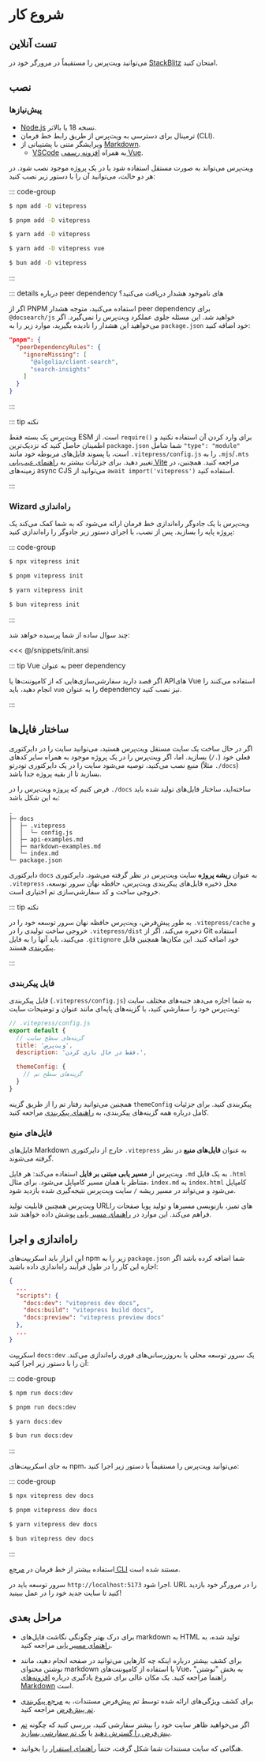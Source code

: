 # شروع کار

## تست آنلاین

می‌توانید ویت‌پرس را مستقیماً در مرورگر خود در [StackBlitz](https://vitepress.new) امتحان کنید.

## نصب

### پیش‌نیازها

- [Node.js](https://nodejs.org/) نسخه 18 یا بالاتر.
- ترمینال برای دسترسی به ویت‌پرس از طریق رابط خط فرمان (CLI).
- ویرایشگر متنی با پشتیبانی از [Markdown](https://en.wikipedia.org/wiki/Markdown).
  - [VSCode](https://code.visualstudio.com/) به همراه [افزونه رسمی Vue](https://marketplace.visualstudio.com/items?itemName=Vue.volar).

ویت‌پرس می‌تواند به صورت مستقل استفاده شود یا در یک پروژه موجود نصب شود. در هر دو حالت، می‌توانید آن را با دستور زیر نصب کنید:

::: code-group

```sh [npm]
$ npm add -D vitepress
```

```sh [pnpm]
$ pnpm add -D vitepress
```

```sh [yarn]
$ yarn add -D vitepress
```

```sh [yarn (pnp)]
$ yarn add -D vitepress vue
```

```sh [bun]
$ bun add -D vitepress
```

:::

::: details درباره peer dependency های ناموجود هشدار دریافت می‌کنید؟

اگر از PNPM استفاده می‌کنید، متوجه هشدار peer dependency برای `@docsearch/js` خواهید شد. این مسئله جلوی عملکرد ویت‌پرس را نمی‌گیرد. اگر می‌خواهید این هشدار را نادیده بگیرید، موارد زیر را به `package.json` خود اضافه کنید:

```json
"pnpm": {
  "peerDependencyRules": {
    "ignoreMissing": [
      "@algolia/client-search",
      "search-insights"
    ]
  }
}
```

:::

::: tip نکته

ویت‌پرس یک بسته فقط ESM است. از `require()` برای وارد کردن آن استفاده نکنید و اطمینان حاصل کنید که نزدیک‌ترین `package.json` شما شامل `"type": "module"` است، یا پسوند فایل‌های مربوطه خود مانند `.vitepress/config.js` را به `.mjs`/`.mts` تغییر دهید. برای جزئیات بیشتر به [راهنمای عیب‌یابی Vite](http://vitejs.dev/guide/troubleshooting.html#this-package-is-esm-only) مراجعه کنید. همچنین، در زمینه‌های async CJS می‌توانید از `await import('vitepress')` استفاده کنید.

:::

### Wizard راه‌اندازی

ویت‌پرس با یک جادوگر راه‌اندازی خط فرمان ارائه می‌شود که به شما کمک می‌کند یک پروژه پایه را بسازید. پس از نصب، با اجرای دستور زیر جادوگر را راه‌اندازی کنید:

::: code-group

```sh [npm]
$ npx vitepress init
```

```sh [pnpm]
$ pnpm vitepress init
```

```sh [yarn]
$ yarn vitepress init
```

```sh [bun]
$ bun vitepress init
```

:::

چند سوال ساده از شما پرسیده خواهد شد:

<<< @/snippets/init.ansi

::: tip Vue به عنوان peer dependency

اگر قصد دارید سفارشی‌سازی‌هایی که از کامپوننت‌ها یا APIهای Vue استفاده می‌کنند را انجام دهید، باید `vue` را به عنوان dependency نیز نصب کنید.

:::

## ساختار فایل‌ها

اگر در حال ساخت یک سایت مستقل ویت‌پرس هستید، می‌توانید سایت را در دایرکتوری فعلی خود (`./`) بسازید. اما، اگر ویت‌پرس را در یک پروژه موجود به همراه سایر کدهای منبع نصب می‌کنید، توصیه می‌شود سایت را در یک دایرکتوری تودرتو (مثلاً `./docs`) بسازید تا از بقیه پروژه جدا باشد.

فرض کنیم که پروژه ویت‌پرس را در `./docs` ساخته‌اید، ساختار فایل‌های تولید شده باید به این شکل باشد:

```
.
├─ docs
│  ├─ .vitepress
│  │  └─ config.js
│  ├─ api-examples.md
│  ├─ markdown-examples.md
│  └─ index.md
└─ package.json
```

دایرکتوری `docs` به عنوان **ریشه پروژه** سایت ویت‌پرس در نظر گرفته می‌شود. دایرکتوری `.vitepress` محل ذخیره فایل‌های پیکربندی ویت‌پرس، حافظه نهان سرور توسعه، خروجی ساخت و کد سفارشی‌سازی تم اختیاری است.

::: tip نکته

به طور پیش‌فرض، ویت‌پرس حافظه نهان سرور توسعه خود را در `.vitepress/cache` و خروجی ساخت تولیدی را در `.vitepress/dist` ذخیره می‌کند. اگر از Git استفاده می‌کنید، باید آنها را به فایل `.gitignore` خود اضافه کنید. این مکان‌ها همچنین قابل [پیکربندی](../reference/site-config#outdir) هستند.

:::

### فایل پیکربندی

فایل پیکربندی (`.vitepress/config.js`) به شما اجازه می‌دهد جنبه‌های مختلف سایت ویت‌پرس خود را سفارشی کنید، با گزینه‌های پایه‌ای مانند عنوان و توضیحات سایت:

```js
// .vitepress/config.js
export default {
  // گزینه‌های سطح سایت
  title: 'ویت‌پرس',
  description: 'فقط در حال بازی کردن.',

  themeConfig: {
    // گزینه‌های سطح تم
  }
}
```

همچنین می‌توانید رفتار تم را از طریق گزینه `themeConfig` پیکربندی کنید. برای جزئیات کامل درباره همه گزینه‌های پیکربندی، به [راهنمای پیکربندی](../reference/site-config) مراجعه کنید.

### فایل‌های منبع

فایل‌های Markdown خارج از دایرکتوری `.vitepress` به عنوان **فایل‌های منبع** در نظر گرفته می‌شوند.

ویت‌پرس از **مسیر یابی مبتنی بر فایل** استفاده می‌کند: هر فایل `.md` به یک فایل `.html` متناظر با همان مسیر کامپایل می‌شود. برای مثال، `index.md` به `index.html` کامپایل می‌شود و می‌تواند در مسیر ریشه `/` سایت ویت‌پرس نتیجه‌گیری شده بازدید شود.

ویت‌پرس همچنین قابلیت تولید URL‌های تمیز، بازنویسی مسیرها و تولید پویا صفحات را فراهم می‌کند. این موارد در [راهنمای مسیر یابی](./routing) پوشش داده خواهند شد.

## راه‌اندازی و اجرا

این ابزار باید اسکریپت‌های npm زیر را به `package.json` شما اضافه کرده باشد اگر اجازه این کار را در طول فرآیند راه‌اندازی داده باشید:

```json
{
  ...
  "scripts": {
    "docs:dev": "vitepress dev docs",
    "docs:build": "vitepress build docs",
    "docs:preview": "vitepress preview docs"
  },
  ...
}
```

اسکریپت `docs:dev` یک سرور توسعه محلی با به‌روزرسانی‌های فوری راه‌اندازی می‌کند. آن را با دستور زیر اجرا کنید:

::: code-group

```sh [npm]
$ npm run docs:dev
```

```sh [pnpm]
$ pnpm run docs:dev
```

```sh [yarn]
$ yarn docs:dev
```

```sh [bun]
$ bun run docs:dev
```

:::

به جای اسکریپت‌های npm، می‌توانید ویت‌پرس را مستقیماً با دستور زیر اجرا کنید:

::: code-group

```sh [npm]
$ npx vitepress dev docs
```

```sh [pnpm]
$ pnpm vitepress dev docs
```

```sh [yarn]
$ yarn vitepress dev docs
```

```sh [bun]
$ bun vitepress dev docs
```

:::

استفاده بیشتر از خط فرمان در [مرجع CLI](../reference/cli) مستند شده است.

سرور توسعه باید در `http://localhost:5173` اجرا شود. URL را در مرورگر خود بازدید کنید تا سایت جدید خود را در عمل ببینید!

## مراحل بعدی

- برای درک بهتر چگونگی نگاشت فایل‌های markdown به HTML تولید شده، به [راهنمای مسیر یابی](./routing) مراجعه کنید.

- برای کشف بیشتر درباره اینکه چه کارهایی می‌توانید در صفحه انجام دهید، مانند نوشتن محتوای markdown یا استفاده از کامپوننت‌های Vue، به بخش "نوشتن" راهنما مراجعه کنید. یک مکان عالی برای شروع یادگیری درباره [افزونه‌های Markdown](./markdown) است.

- برای کشف ویژگی‌های ارائه شده توسط تم پیش‌فرض مستندات، به [مرجع پیکربندی تم پیش‌فرض](../reference/default-theme-config) مراجعه کنید.

- اگر می‌خواهید ظاهر سایت خود را بیشتر سفارشی کنید، بررسی کنید که چگونه [تم پیش‌فرض را گسترش دهید](./extending-default-theme) یا [یک تم سفارشی بسازید](./custom-theme).

- هنگامی که سایت مستندات شما شکل گرفت، حتماً [راهنمای استقرار](./deploy) را بخوانید.